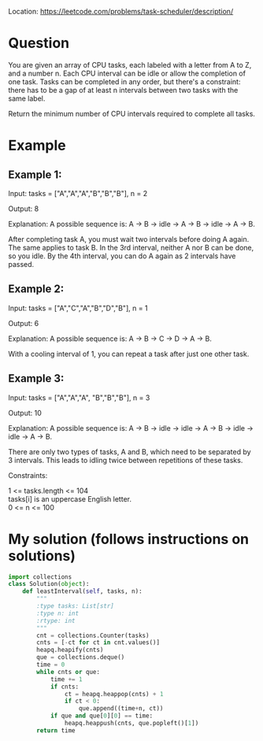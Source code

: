 Location: https://leetcode.com/problems/task-scheduler/description/
# Question
You are given an array of CPU tasks, each labeled with a letter from A to Z, and a number n. Each CPU interval can be idle or allow the completion of one task. Tasks can be completed in any order, but there's a constraint: there has to be a gap of at least n intervals between two tasks with the same label.

Return the minimum number of CPU intervals required to complete all tasks.
 
# Example

## Example 1:
Input: tasks = ["A","A","A","B","B","B"], n = 2

Output: 8

Explanation: A possible sequence is: A -> B -> idle -> A -> B -> idle -> A -> B.

After completing task A, you must wait two intervals before doing A again. The same applies to task B. In the 3rd interval, neither A nor B can be done, so you idle. By the 4th interval, you can do A again as 2 intervals have passed.

## Example 2:

Input: tasks = ["A","C","A","B","D","B"], n = 1

Output: 6

Explanation: A possible sequence is: A -> B -> C -> D -> A -> B.

With a cooling interval of 1, you can repeat a task after just one other task.

## Example 3:

Input: tasks = ["A","A","A", "B","B","B"], n = 3

Output: 10

Explanation: A possible sequence is: A -> B -> idle -> idle -> A -> B -> idle -> idle -> A -> B.

There are only two types of tasks, A and B, which need to be separated by 3 intervals. This leads to idling twice between repetitions of these tasks.
 

Constraints:

1 <= tasks.length <= 104\
tasks[i] is an uppercase English letter.\
0 <= n <= 100
 

# My solution (follows instructions on solutions)
```python
import collections
class Solution(object):
    def leastInterval(self, tasks, n):
        """
        :type tasks: List[str]
        :type n: int
        :rtype: int
        """
        cnt = collections.Counter(tasks)
        cnts = [-ct for ct in cnt.values()]
        heapq.heapify(cnts)
        que = collections.deque()
        time = 0
        while cnts or que:
            time += 1
            if cnts:
                ct = heapq.heappop(cnts) + 1
                if ct < 0:
                    que.append((time+n, ct))
            if que and que[0][0] == time:
                heapq.heappush(cnts, que.popleft()[1])
        return time
```
